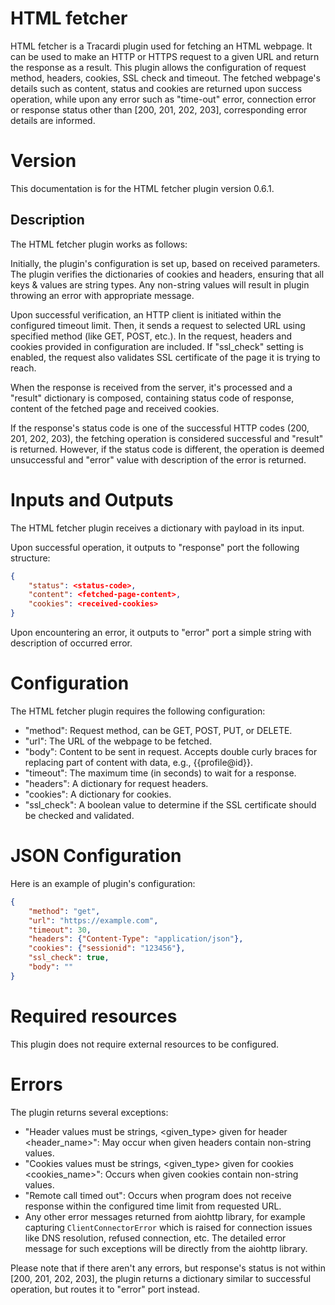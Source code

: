 # HTML fetcher

HTML fetcher is a Tracardi plugin used for fetching an HTML webpage. It can be used to make an HTTP or HTTPS request to a given URL and return the response as a result. This plugin allows the configuration of request method, headers, cookies, SSL check and timeout. The fetched webpage's details such as content, status and cookies are returned upon success operation, while upon any error such as "time-out" error, connection error or response status other than [200, 201, 202, 203], corresponding error details are informed.

# Version

This documentation is for the HTML fetcher plugin version 0.6.1.

## Description

The HTML fetcher plugin works as follows:

Initially, the plugin's configuration is set up, based on received parameters. The plugin verifies the dictionaries of cookies and headers, ensuring that all keys & values are string types. Any non-string values will result in plugin throwing an error with appropriate message.

Upon successful verification, an HTTP client is initiated within the configured timeout limit. Then, it sends a request to selected URL using specified method (like GET, POST, etc.). In the request, headers and cookies provided in configuration are included. If "ssl_check" setting is enabled, the request also validates SSL certificate of the page it is trying to reach.

When the response is received from the server, it's processed and a "result" dictionary is composed, containing status code of response, content of the fetched page and received cookies.

If the response's status code is one of the successful HTTP codes (200, 201, 202, 203), the fetching operation is considered successful and "result" is returned. However, if the status code is different, the operation is deemed unsuccessful and "error" value with description of the error is returned.

# Inputs and Outputs

The HTML fetcher plugin receives a dictionary with payload in its input.

Upon successful operation, it outputs to "response" port the following structure:

```json
{
    "status": <status-code>,
    "content": <fetched-page-content>,
    "cookies": <received-cookies>
}
```

Upon encountering an error, it outputs to "error" port a simple string with description of occurred error.

# Configuration

The HTML fetcher plugin requires the following configuration:

- "method": Request method, can be GET, POST, PUT, or DELETE.
- "url": The URL of the webpage to be fetched.
- "body": Content to be sent in request. Accepts double curly braces for replacing part of content with data, e.g., {{profile@id}}.
- "timeout": The maximum time (in seconds) to wait for a response.
- "headers": A dictionary for request headers.
- "cookies": A dictionary for cookies.
- "ssl_check": A boolean value to determine if the SSL certificate should be checked and validated. 

# JSON Configuration

Here is an example of plugin's configuration:

```json
{
    "method": "get",
    "url": "https://example.com",
    "timeout": 30,
    "headers": {"Content-Type": "application/json"},
    "cookies": {"sessionid": "123456"},
    "ssl_check": true,
    "body": ""
}
```

# Required resources

This plugin does not require external resources to be configured.

# Errors

The plugin returns several exceptions:

- "Header values must be strings, <given_type> given for header <header_name>": May occur when given headers contain non-string values.
- "Cookies values must be strings, <given_type> given for cookies <cookies_name>": Occurs when given cookies contain non-string values.
- "Remote call timed out": Occurs when program does not receive response within the configured time limit from requested URL.
- Any other error messages returned from aiohttp library, for example capturing `ClientConnectorError` which is raised for connection issues like DNS resolution, refused connection, etc. The detailed error message for such exceptions will be directly from the aiohttp library.
  
Please note that if there aren't any errors, but response's status is not within [200, 201, 202, 203], the plugin returns a dictionary similar to successful operation, but routes it to "error" port instead.
